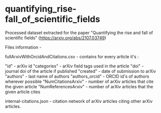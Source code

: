 # quantifying_rise-fall_of_scientific_fields
Processed dataset extracted for the paper "Quantifying the rise and fall of scientific fields" (https://arxiv.org/abs/2107.03749)

Files information - 

fullArxivWithOrcidAndCitations.csv - contains for every article it's :

  "id" - arXiv id 
  "categories" - arXiv field tags used in the article
  "doi" - journal doi of the article if published
  "created" - date of submission to arXiv
  "authors" - last name of authors 
  "authors_orcid" - ORCID id's of authors wherever possible 
  "NumCitationsArxiv" - number of arXiv articles that cite the given article 
  "NumReferencesArxiv" - number of arXiv articles that the given article cites

internal-citations.json - citation network of arXiv articles citing other arXiv articles. 
